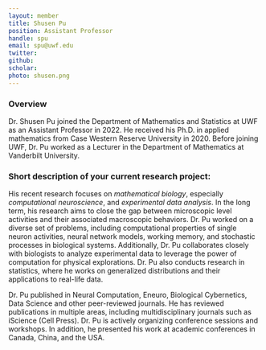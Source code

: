 ```yaml
---
layout: member
title: Shusen Pu
position: Assistant Professor 
handle: spu
email: spu@uwf.edu 
twitter:
github:
scholar: 
photo: shusen.png
---
```


### Overview

Dr. Shusen Pu joined the Department of Mathematics and Statistics at UWF as an Assistant Professor in 2022. He received his Ph.D. in applied mathematics from Case Western Reserve University in 2020. Before joining UWF, Dr. Pu worked as a Lecturer in the Department of Mathematics at Vanderbilt University.


### Short description of your current research project:


His recent research focuses on *mathematical biology*, especially *computational neuroscience*, and *experimental data analysis*. In the long term, his research aims to close the gap between microscopic level activities and their associated macroscopic behaviors. Dr. Pu worked on a diverse set of problems, including computational properties of single neuron activities, neural network models, working memory, and stochastic processes in biological systems. Additionally, Dr. Pu collaborates closely with biologists to analyze experimental data to leverage the power of computation for physical explorations. Dr. Pu also conducts research in statistics, where he works on generalized distributions and their applications to real-life data.

Dr. Pu published in Neural Computation, Eneuro, Biological Cybernetics, Data Science and other peer-reviewed journals. He has reviewed publications in multiple areas, including multidisciplinary journals such as iScience (Cell Press). Dr. Pu is actively organizing conference sessions and workshops. In addition, he presented his work at academic conferences in Canada, China, and the USA.
